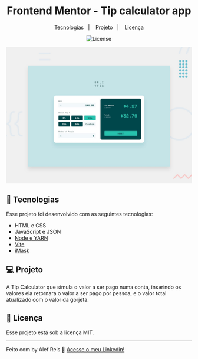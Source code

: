 <h1 align="center"> Frontend Mentor - Tip calculator app </h1>

<p align="center">
  <a href="#-tecnologias">Tecnologias</a>&nbsp;&nbsp;&nbsp;|&nbsp;&nbsp;&nbsp;
  <a href="#-projeto">Projeto</a>&nbsp;&nbsp;&nbsp;|&nbsp;&nbsp;&nbsp;
  <a href="#memo-licença">Licença</a>
</p>

<p align="center">
  <img alt="License" src="https://img.shields.io/static/v1?label=license&message=MIT&color=49AA26&labelColor=000000">
</p>

![Design preview for the Tip calculator app coding challenge](./design/desktop-preview.jpg)

## 🚀 Tecnologias

Esse projeto foi desenvolvido com as seguintes tecnologias:

- HTML e CSS
- JavaScript e JSON
- [Node e YARN](https://nodejs.org/)
- [Vite](https://vitejs.dev/)
- [iMask](https://imask.js.org)

## 💻 Projeto
A Tip Calculator que simula o valor a ser pago numa conta, inserindo os valores ela retornara o valor a ser pago por pessoa, e o valor total atualizado com o valor da gorjeta.


## :memo: Licença

Esse projeto está sob a licença MIT.

---

Feito com by Alef Reis :wave: [Acesse o meu Linkedin!](https://www.linkedin.com/in/alef-reis2022/)



